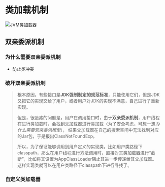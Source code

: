 # 类加载机制

![JVM类加载器](http://img.blog.csdn.net/20160814103048141)



## 双亲委派机制

### 为什么需要双亲委派机制

* 防止类冲突

### 破坏双亲委派机制

> 根本原因，有些接口是**JDK强制制定的规范标准**，只能使用它们，但是JDK又把它的实现交给了用户，或者用户对JDK的实现不满意，自己进行了重新实现。
>
> 但是，很蛋疼的问题是，用户在调用接口时，由于**双亲委派机制**，用户线程在进行类加载时，会找到父加载器进行类加载（为了安全考虑，可想一想*为什么需要双亲委派模型*），
>结果父加载器在自己的搜索空间中无法找到对应的Jar包，于是报出ClassNotFoundExp。
>
> 所以，为了保证能够调用到用户定义的实现类，比如用户类路径下classpath，那么在用户线程进行方法调用时，直接对其类加载器进行“截断”，比如将其设置为AppClassLoader阻止其进一步传递给其父加载器。
>这样实现类就可以在用户类路径下classpath下进行寻找了。

### 自定义类加载器

